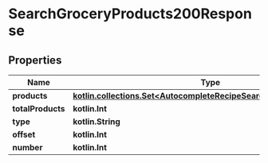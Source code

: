
# SearchGroceryProducts200Response

## Properties
Name | Type | Description | Notes
------------ | ------------- | ------------- | -------------
**products** | [**kotlin.collections.Set&lt;AutocompleteRecipeSearch200ResponseInner&gt;**](AutocompleteRecipeSearch200ResponseInner.md) |  | 
**totalProducts** | **kotlin.Int** |  | 
**type** | **kotlin.String** |  | 
**offset** | **kotlin.Int** |  | 
**number** | **kotlin.Int** |  | 



